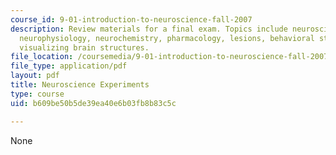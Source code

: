 ```yaml
---
course_id: 9-01-introduction-to-neuroscience-fall-2007
description: Review materials for a final exam. Topics include neuroscience experiments,
  neurophysiology, neurochemistry, pharmacology, lesions, behavioral studies, and
  visualizing brain structures.
file_location: /coursemedia/9-01-introduction-to-neuroscience-fall-2007/b609be50b5de39ea40e6b03fb8b83c5c_finalrev_experi.pdf
file_type: application/pdf
layout: pdf
title: Neuroscience Experiments
type: course
uid: b609be50b5de39ea40e6b03fb8b83c5c

---
```

None